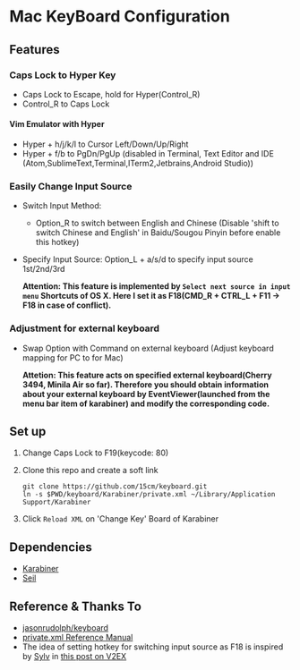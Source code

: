 # Mac KeyBoard Configuration

## Features

### Caps Lock to Hyper Key

- Caps Lock to Escape, hold for Hyper(Control_R)
- Control_R to Caps Lock

#### Vim Emulator with Hyper

- Hyper + h/j/k/l to Cursor Left/Down/Up/Right
- Hyper + f/b to PgDn/PgUp (disabled in Terminal, Text Editor and IDE
 (Atom,SublimeText,Terminal,ITerm2,Jetbrains,Android Studio))

### Easily Change Input Source

- Switch Input Method:
    - Option_R to switch between English and Chinese (Disable 'shift to switch Chinese and English' in Baidu/Sougou Pinyin before enable this hotkey)

- Specify Input Source: Option_L + a/s/d to specify input source 1st/2nd/3rd

    __Attention: This feature is implemented by `Select next source in input menu` Shortcuts of OS X.
    Here I set it as F18(CMD_R + CTRL_L + F11 -> F18 in case of conflict).__

### Adjustment for external keyboard

- Swap Option with Command on external keyboard (Adjust keyboard mapping for PC to for Mac)

    __Attetion: This feature acts on specified external keyboard(Cherry 3494, Minila Air so far). Therefore you should obtain information about your external keyboard by EventViewer(launched from the menu bar item of karabiner) and modify the corresponding code.__

## Set up

1. Change Caps Lock to F19(keycode: 80)

2. Clone this repo and create a soft link
    ```
    git clone https://github.com/15cm/keyboard.git
    ln -s $PWD/keyboard/Karabiner/private.xml ~/Library/Application Support/Karabiner
    ```

3. Click `Reload XML` on 'Change Key' Board of Karabiner

## Dependencies

* [Karabiner](https://pqrs.org/osx/karabiner/)
* [Seil](https://pqrs.org/osx/karabiner/seil.html.en)

## Reference & Thanks To

- [jasonrudolph/keyboard](https://github.com/jasonrudolph/keyboard)
- [private.xml Reference Manual](https://pqrs.org/osx/karabiner/xml.html.en)
- The idea of setting hotkey for switching input source as F18 is inspired by [Sylv](https://v2ex.com/member/Sylv) in [this post on V2EX](https://v2ex.com/t/205046)

